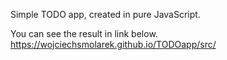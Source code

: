 Simple TODO app, created in pure JavaScript.

You can see the result in link below. <br>
https://wojciechsmolarek.github.io/TODOapp/src/
